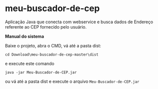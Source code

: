 # meu-buscador-de-cep
Aplicação Java que conecta com webservice e busca dados de Endereço referente ao CEP fornecido pelo usuário. 


**Manual do sistema**

Baixe o projeto, abra o CMD, vá até a pasta dist:

```
cd Download\meu-buscador-de-cep-master\dist
```

e execute este comando 
```
java -jar Meu-Buscador-de-CEP.jar
```

ou vá até a pasta dist e execute o arquivo ``` Meu-Buscador-de-CEP.jar ```
